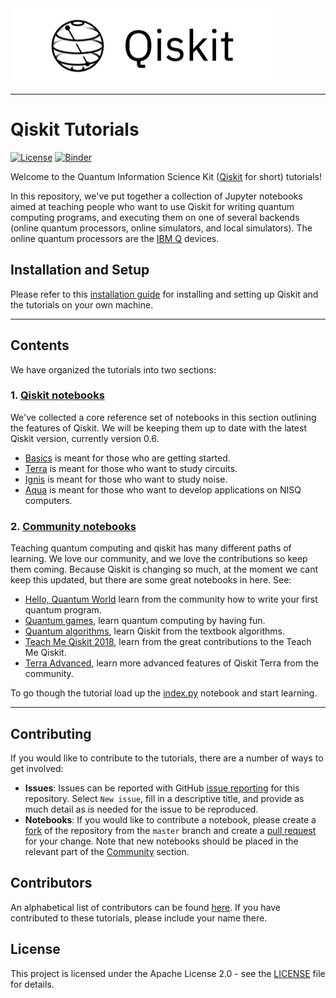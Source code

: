 
<img src="images/qiskit-heading.gif" >

***


# Qiskit Tutorials

[![License](https://img.shields.io/badge/License-Apache%202.0-blue.svg)](https://opensource.org/licenses/Apache-2.0)
[![Binder](https://mybinder.org/badge.svg)](https://mybinder.org/v2/gh/QISKit/qiskit-tutorial/master?filepath=index.ipynb)


Welcome to the Quantum Information Science Kit ([Qiskit](https://www.qiskit.org/) for short) tutorials!

In this repository, we've put together a collection of Jupyter notebooks aimed at teaching people who want to use Qiskit for writing quantum computing programs, and executing them on one of several backends (online quantum processors, online simulators, and local simulators). The online quantum processors are the [IBM Q](https://quantumexperience.ng.bluemix.net/qx/devices) devices.

## Installation and Setup
Please refer to this [installation guide](INSTALL.md) for installing and setting up Qiskit and the tutorials on your own machine.

***

## Contents
We have organized the tutorials into two sections:

### 1. [Qiskit notebooks](qiskit/)<a id='qiskit'></a>
We've collected a core reference set of notebooks in this section outlining the features of Qiskit. We will be keeping them up to date with the latest Qiskit version, currently version 0.6.  
- [Basics](qiskit/basics) is meant for those who are getting started.
- [Terra](qiskit/terra) is meant for those who want to study circuits.
- [Ignis](qiskit/ignis) is meant for those who want to study noise.
- [Aqua](qiskit/aqua) is meant for those who want to develop applications on NISQ computers. 

### 2. [Community notebooks](community/)<a id='community'></a>
Teaching quantum computing and qiskit has many different paths of learning. We love our community, and we love the contributions so keep them coming. Because Qiskit is changing so much, at the moment we cant keep this updated, but there are some great notebooks in here. See: 
- [Hello, Quantum World](community/hello_world/) learn from the community how to write your first quantum program.
- [Quantum games](community/hello_world/), learn quantum computing by having fun.
- [Quantum algorithms](community/algorithms/), learn Qiskit from the textbook algorithms. 
- [Teach Me Qiskit 2018](community/teach_me_qiskit_2018/), learn from the great contributions to the Teach Me Qiskit.
- [Terra Advanced](community/terra/), learn more advanced features of Qiskit Terra from the community. 

To go though the tutorial load up the [index.py](index.py) notebook and start learning. 

*** 

## Contributing
If you would like to contribute to the tutorials, there are a number of ways to get involved:

* **Issues**: Issues can be reported with GitHub [issue reporting](https://github.com/QISKit/qiskit-tutorial/issues) for this repository. Select `New issue`, fill in a descriptive title, and provide as much detail as is needed for the issue to be reproduced.
* **Notebooks**: If you would like to contribute a notebook, please create a [fork](https://help.github.com/articles/fork-a-repo/) of the repository from the `master` branch and create a [pull request](https://help.github.com/articles/about-pull-requests/) for your change. Note that new notebooks should be placed in the relevant part of the [Community](community/) section. 

## Contributors
An alphabetical list of contributors can be found [here](CONTRIBUTORS.md). If you have contributed to these tutorials, please include your name there.

## License
This project is licensed under the Apache License 2.0 - see the [LICENSE](https://github.com/QISKit/qiskit-tutorial/blob/master/LICENSE) file for details.
